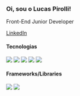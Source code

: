 ### Oi, sou o Lucas Pirolli!

Front-End Junior Developer

<a href="https:/" target="_blank">LinkedIn</a><br>

#### Tecnologias
<p>
  <img src="https://img.shields.io/badge/JS-F7DF1E?style=for-the-badge&logo=javascript&logoColor=black" />
  <img src="https://img.shields.io/badge/CSS3-1572B6?style=for-the-badge&logo=css3&logoColor=white" />
  <img src="https://img.shields.io/badge/HTML5-E34F26?style=for-the-badge&logo=html5&logoColor=white" />
  <img src="https://img.shields.io/badge/GIT-00758F?style=for-the-badge&logo=git&logoColor=white" />
  <img src="https://img.shields.io/badge/GITFLOW-333333?style=for-the-badge&logo=git&logoColor=white" />

#### Frameworks/Libraries  
<p>
  <img src="https://img.shields.io/badge/React-61DBFB?style=for-the-badge&logo=react&logoColor=black" />
  <img src="https://img.shields.io/badge/Chakra UI-61DBFB?style=for-the-badge&logo=chakraui&logoColor=black" />
</p>
